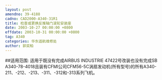 ```yaml
---
layout: post
amendno: 39-4188
cadno: CAD2000-A340-31R1
title: 检查或更换反推轴门滚轮安装座
date: 2003-10-27 00:00:00 +0800
effdate: 2003-10-31 00:00:00 +0800
tag: A340
categories: 华东适航维修处
author: 郭奕柏
---
```


##适用范围:
适用于既没有完成AIRBUS INDUSTRIE 47422号改装也没有完成SB A340-78-4018且装有CFMI公司CFM56-5C涡扇发动机(所有型号)的所有A340-211、-212、-213、-311、-312和-313系列飞机。


